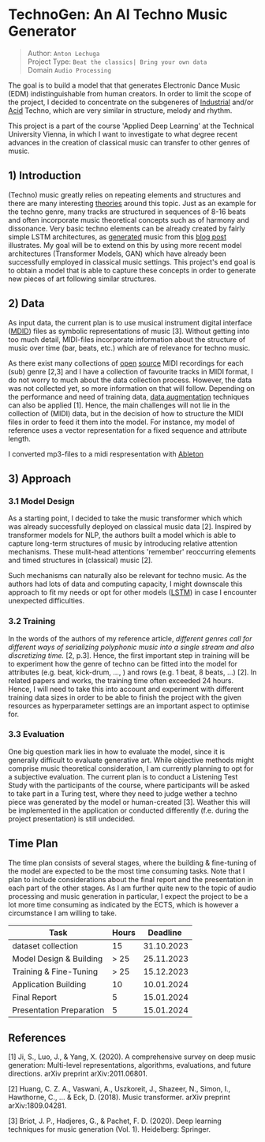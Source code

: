 # TechnoGen: An AI Techno Music Generator

> Author: `Anton Lechuga` <br>
> Project Type: `Beat the classics| Bring your own data` <br>
> Domain `Audio Processing`

The goal is to build a model that that generates Electronic Dance Music (EDM) indistinguishable from human creators.
In order to limit the scope of the project, I decided to concentrate on the subgeneres of
[Industrial](https://en.wikipedia.org/wiki/Industrial_techno) and/or [Acid](https://en.wikipedia.org/wiki/Acid_techno)
Techno, which are very similar in structure, melody and rhythm.

This project is a part of the course 'Applied Deep Learning' at the Technical University Vienna,
in which I want to investigate to what degree recent advances in the creation of classical music can
transfer to other genres of music.

## 1) Introduction

(Techno) music greatly relies on repeating elements and structures and there are many
interesting [theories](https://www.youtube.com/watch?v=JcjT7zgs6cs) around this topic.
Just as an example for the techno genre, many tracks are structured in sequences of 8-16 beats
and often incorporate music theoretical concepts such as of harmony and dissonance.
Very basic techno elements can be already created by fairly simple LSTM architectures,
as [generated](http://www.youtube.com/watch?v=YOUTUBE_VIDEO_ID_HERE) music from this
[blog post](https://medium.com/@leesurkis/how-to-generate-techno-music-using-deep-learning-17c06910e1b3)
illustrates. My goal will be to extend on this by using more recent model architectures
(Transformer Models, GAN) which have already been successfully employed in classical music settings.
This project's end goal is to obtain a model that is able to capture these concepts in order to
generate new pieces of art following similar structures.

## 2) Data

As input data, the current plan is to use musical instrument digital interface
([MDID](https://en.wikipedia.org/wiki/MIDI)) files as symbolic representations of
music [3]. Without getting into too much detail, MIDI-files incorporate information
about the structure of music over time (bar, beats, etc.) which are of relevance for techno music.

As there exist many collections of [open](https://www.partnersinrhyme.com/blog/)
[source](https://colinraffel.com/projects/lmd/) MIDI recordings for each (sub) genre [2,3] and
I have a collection of favourite tracks in MIDI format, I do not worry to much about the data
collection process. However, the data was not collected yet, so more information on that will follow.
Depending on the performance and need of training data,
[data augmentation](https://music-classification.github.io/tutorial/part3_supervised/data-augmentation.html#:~:text=Data%20augmentations%20are%20a%20set,reduce%20the%20problem%20of%20overfitting.)
techniques can also be applied [1]. Hence, the main challenges will not lie in the collection of
(MIDI) data, but in the decision of how to structure the MIDI files in order to feed it them into the
model. For instance, my model of reference uses a vector representation for a fixed sequence and attribute length.

I converted mp3-files to a midi respresentation with [Ableton](https://www.ableton.com/en/manual/converting-audio-to-midi/)

## 3) Approach

### 3.1 Model Design

As a starting point, I decided to take the music transformer which which was already successfully deployed on classical music data [2].
Inspired by transformer models for NLP, the authors built a model which is able to
capture long-term structures of music by introducing relative attention mechanisms. These mulit-head attentions
'remember' reoccurring elements and timed structures in (classical) music [2].

Such mechanisms can naturally also be relevant for techno music. As the authors had lots of data and computing
capacity, I might downscale this approach to fit my needs or opt for other models ([LSTM](https://github.com/Skuldur/Classical-Piano-Composer)) in case
I encounter unexpected difficulties.

### 3.2 Training

In the words of the authors of my reference article, *different genres call for different ways of
serializing polyphonic music into a single stream and also discretizing time.* [2, p.3].
Hence, the first important step in training will be to experiment how the genre of techno
can be fitted into the model for attributes (e.g. beat, kick-drum, ..., ) and rows (e.g. 1 beat, 8 beats, ...) [2].
In related papers and works, the training time often exceeded 24 hours. Hence, I will need
to take this into account and experiment with different training data sizes in order to be
able to finish the project with the given resources as hyperparameter settings are an important aspect to optimise for.

### 3.3 Evaluation

One big question mark lies in how to evaluate the model, since it is generally difficult to
evaluate generative art. While objective methods might comprise music theoretical consideration,
I am currently planning to opt for a subjective evaluation. The current plan is to conduct a
Listening Test Study with the participants of the course, where participants will be asked to
take part in a Turing test, where they need to judge wether a techno piece was generated by the
model or human-created [3]. Weather this will be implemented in the application or conducted differently
(f.e. during the project presentation) is still undecided.

## Time Plan

The time plan consists of several stages, where the building & fine-tuning of the model are expected
to be the most time consuming tasks. Note that I plan to include considerations about the final report
and the presentation in each part of the other stages. As I am further quite new to the topic of audio processing
and music generation in particular, I expect the project to be a lot more time consuming as indicated by the
ECTS, which is however a circumstance I am willing to take.

| Task | Hours | Deadline |
| --- | --- | --- |
| dataset collection | 15 | 31.10.2023 |
| Model Design & Building| > 25  | 25.11.2023 |
| Training & Fine-Tuning| > 25 | 15.12.2023 |
| Application Building| 10 | 10.01.2024 |
| Final Report | 5 | 15.01.2024 |
| Presentation Preparation| 5 | 15.01.2024 |

## References

[1] Ji, S., Luo, J., & Yang, X. (2020).
A comprehensive survey on deep music generation: Multi-level representations, algorithms, evaluations, and future directions. arXiv preprint arXiv:2011.06801.

[2] Huang, C. Z. A., Vaswani, A., Uszkoreit, J., Shazeer, N., Simon, I., Hawthorne, C., ... & Eck, D. (2018).
Music transformer. arXiv preprint arXiv:1809.04281.

[3] Briot, J. P., Hadjeres, G., & Pachet, F. D. (2020). Deep learning techniques for music generation (Vol. 1).
Heidelberg: Springer.
